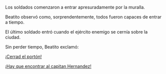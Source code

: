 Los soldados comenzaron a entrar apresuradamente por la muralla.

Beatito observó como, sorprendentemente, todos fueron capaces de 
entrar a tiempo.

El último soldado entró cuando el ejército enemigo se cernía 
sobre la ciudad.

Sin perder tiempo, Beatito exclamó:

[¡Cerrad el portón!](cerrad/cerrad.md)

[¡Hay que encontrar al capitan Hernandez!](../../../barracas/capitan.md)
